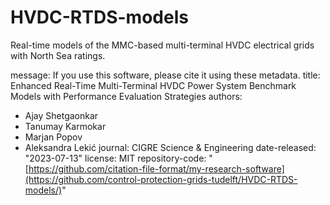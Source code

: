 # HVDC-RTDS-models
Real-time models of the MMC-based multi-terminal HVDC electrical grids with North Sea ratings.

message: If you use this software, please cite it using these metadata.
title: Enhanced Real-Time Multi-Terminal HVDC Power System Benchmark Models with Performance Evaluation Strategies
authors:
  - Ajay Shetgaonkar
  - Tanumay Karmokar
  - Marjan Popov
  - Aleksandra Lekić
journal: CIGRE Science & Engineering
date-released: "2023-07-13"
license: MIT
repository-code: "[https://github.com/citation-file-format/my-research-software](https://github.com/control-protection-grids-tudelft/HVDC-RTDS-models/)"
